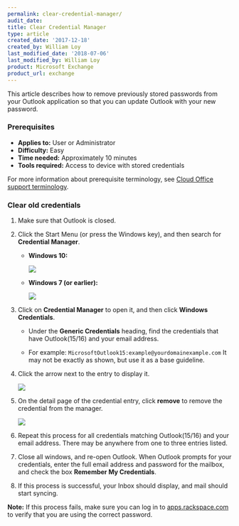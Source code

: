 ```yaml
---
permalink: clear-credential-manager/
audit_date:
title: Clear Credential Manager
type: article
created_date: '2017-12-18'
created_by: William Loy
last_modified_date: '2018-07-06'
last_modified_by: William Loy
product: Microsoft Exchange
product_url: exchange
---
```


This article describes how to remove previously stored passwords from your Outlook application so that you can update Outlook with your new password.


### Prerequisites

- **Applies to:** User or Administrator
- **Difficulty:** Easy
- **Time needed:** Approximately 10 minutes
- **Tools required:** Access to device with stored credentials

For more information about prerequisite terminology, see [Cloud Office support terminology](/how-to/cloud-office-support-terminology).

### Clear old credentials

1.  Make sure that Outlook is closed.

2.  Click the Start Menu (or press the Windows key), and then search for **Credential Manager**.

    - **Windows 10:**

       <img src="{% asset_path exchange/clear-credential-manager/win10_start_menu.png %}"/>

    - **Windows 7 (or earlier):**

       <img src="{% asset_path exchange/clear-credential-manager/win7_start_menu.png %}"/>

3.  Click on <b>Credential Manager</b> to open it, and then click <b>Windows Credentials</b>.

    - Under the **Generic Credentials** heading, find the credentials that have Outlook(15/16) and your email address.

    - For example: ```MicrosoftOutlook15:example@yourdomainexample.com```
      It may not be exactly as shown, but use it as a base guideline.

4.  Click the arrow next to the entry to display it.

       <img src="{% asset_path exchange/clear-credential-manager/CredentialManager.png %}"/>

5.  On the detail page of the credential entry, click **remove** to remove the credential from the manager.

       <img src="{% asset_path exchange/clear-credential-manager/CredentialManagerDetail.png %}"/>

6.  Repeat this process for all credentials matching Outlook(15/16) and your email address. There may be anywhere from one to three entries listed.

7.  Close all windows, and re-open Outlook. When Outlook prompts for your credentials, enter the full email address and password for the mailbox, and check the box **Remember My Credentials**.

8.  If this process is successful, your Inbox should display, and mail should start syncing.

**Note:** If this process fails, make sure you can log in to [apps.rackspace.com](https://apps.rackspace.com/index.php) to verify that you are using the correct password.
